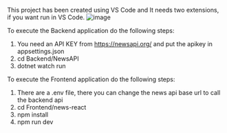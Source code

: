This project has been created using VS Code and It needs two extensions, if you want run in VS Code.
![image](https://github.com/Ferchax/news-api/assets/10538408/d2b222ef-a7ac-4e57-8de7-8a186ff33e88)

To execute the Backend application do the following steps:
1. You need an API KEY from https://newsapi.org/ and put the apikey in appsettings.json
2. cd Backend/NewsAPI
3. dotnet watch run

To execute the Frontend application do the following steps:
1. There are a .env file, there you can change the news api base url to call the backend api
2. cd Frontend/news-react
3. npm install
4. npm run dev
